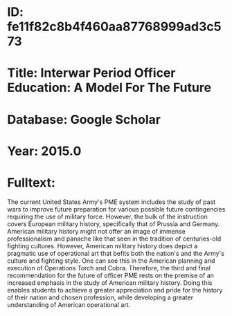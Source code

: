 # ID: fe11f82c8b4f460aa87768999ad3c573
# Title: Interwar Period Officer Education: A Model For The Future
# Database: Google Scholar
# Year: 2015.0
# Fulltext:
The current United States Army's PME system includes the study of past wars to improve future preparation for various possible future contingencies requiring the use of military force.
However, the bulk of the instruction covers European military history, specifically that of Prussia and Germany.
American military history might not offer an image of immense professionalism and panache like that seen in the tradition of centuries-old fighting cultures.
However, American military history does depict a pragmatic use of operational art that befits both the nation's and the Army's culture and fighting style.
One can see this in the American planning and execution of Operations Torch and Cobra.
Therefore, the third and final recommendation for the future of officer PME rests on the premise of an increased emphasis in the study of American military history.
Doing this enables students to achieve a greater appreciation and pride for the history of their nation and chosen profession, while developing a greater understanding of American operational art.